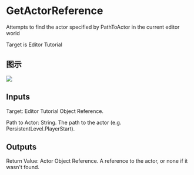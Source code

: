# GetActorReference

Attempts to find the actor specified by PathToActor in the current editor world

Target is Editor Tutorial

## 图示

![]($-20221218-21155981.png)

## Inputs

Target: Editor Tutorial Object Reference.

Path to Actor: String. The path to the actor (e.g. PersistentLevel.PlayerStart).  

## Outputs

Return Value: Actor Object Reference. A reference to the actor, or none if it wasn't found.

